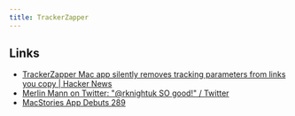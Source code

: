 ```yaml
---
title: TrackerZapper
---
```


## Links

- [TrackerZapper Mac app silently removes tracking parameters from links you copy | Hacker News](https://news.ycombinator.com/item?id=28576147)
- [Merlin Mann on Twitter: "@rknightuk SO good!" / Twitter](https://twitter.com/hotdogsladies/status/1438859319194181640)
- [MacStories App Debuts 289](https://club.macstories.net/posts/app-debuts-289)